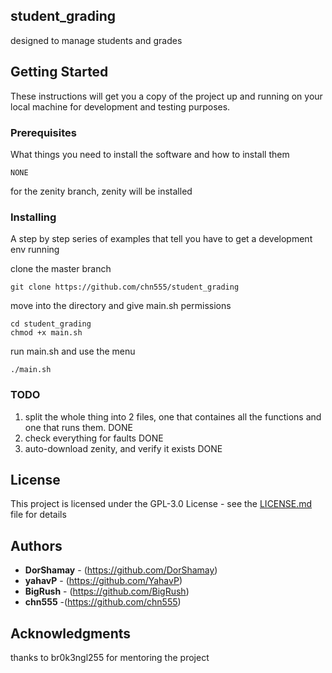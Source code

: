 ## student_grading

designed to manage students and grades

## Getting Started

These instructions will get you a copy of the project up and running on your local machine for development and testing purposes.

### Prerequisites

What things you need to install the software and how to install them

```
NONE
```
for the zenity branch, zenity will be installed

### Installing

A step by step series of examples that tell you have to get a development env running

clone the master branch

```
git clone https://github.com/chn555/student_grading
```

move into the directory and give main.sh permissions

```
cd student_grading
chmod +x main.sh
```
run main.sh and use the menu

```
./main.sh
```

### TODO
1. split the whole thing into 2 files, one that containes all the functions and one that runs them. DONE
2. check everything for faults DONE 
3. auto-download zenity, and verify it exists DONE


## License

This project is licensed under the GPL-3.0 License - see the [LICENSE.md](LICENSE.md) file for details


##
## Authors

* **DorShamay** - (https://github.com/DorShamay)
* **yahavP** - (https://github.com/YahavP)
* **BigRush** - (https://github.com/BigRush)
* **chn555** -(https://github.com/chn555)



## Acknowledgments

thanks to br0k3ngl255 for mentoring the project
